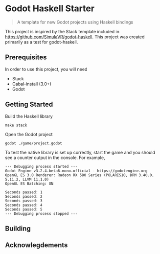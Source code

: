 # Godot Haskell Starter
> A template for new Godot projects using Haskell bindings

This project is inspired by the Stack template included in https://github.com/SimulaVR/godot-haskell. This project
was created primarily as a test for godot-haskell.

## Prerequisites
In order to use this project, you will need

 * Stack
 * Cabal-install (3.0+)
 * Godot

## Getting Started
Build the Haskell library

    make stack
    
Open the Godot project

    godot ./game/project.godot
    
To test the native library is set up correctly, start the game and you should see a counter output in the console.
For example,

    --- Debugging process started ---
    Godot Engine v3.2.4.beta6.mono.official - https://godotengine.org
    OpenGL ES 3.0 Renderer: Radeon RX 580 Series (POLARIS10, DRM 3.40.0, 5.11.2, LLVM 11.1.0)
    OpenGL ES Batching: ON

    Seconds passed: 1
    Seconds passed: 2
    Seconds passed: 3
    Seconds passed: 4
    Seconds passed: 5
    --- Debugging process stopped ---

## Building

## Acknowlegdements
